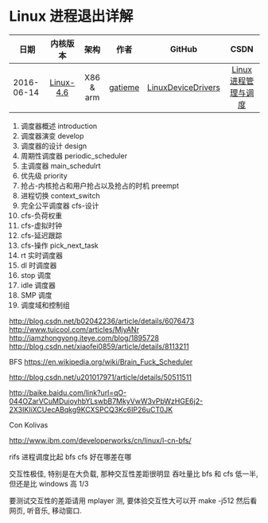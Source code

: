 Linux 进程退出详解
=======


| 日期 | 内核版本 | 架构| 作者 | GitHub| CSDN |
| ------- |:-------:|:-------:|:-------:|:-------:|:-------:|
| 2016-06-14 | [Linux-4.6](http://lxr.free-electrons.com/source/?v=4.6) | X86 & arm | [gatieme](http://blog.csdn.net/gatieme) | [LinuxDeviceDrivers](https://github.com/gatieme/LDD-LinuxDeviceDrivers) | [Linux 进程管理与调度](http://blog.csdn.net/gatieme/article/category/6225543) |

1. 调度器概述 introduction
2. 调度器演变 develop
3. 调度器的设计 design
4. 周期性调度器 periodic_scheduler
5. 主调度器 main_schedulrt
6. 优先级 priority
7. 抢占-内核抢占和用户抢占以及抢占的时机 preempt
8. 进程切换 context_switch
9. 完全公平调度器 cfs-设计
10. cfs-负荷权重
11. cfs-虚拟时钟
12. cfs-延迟跟踪
13. cfs-操作 pick_next_task
14. rt 实时调度器
15. dl 时调度器
16. stop 调度
17. idle 调度器
18. SMP 调度
19. 调度域和控制组

http://blog.csdn.net/b02042236/article/details/6076473
http://www.tuicool.com/articles/MjyANr
http://iamzhongyong.iteye.com/blog/1895728
http://blog.csdn.net/xiaofei0859/article/details/8113211



BFS
https://en.wikipedia.org/wiki/Brain_Fuck_Scheduler

http://blog.csdn.net/u201017971/article/details/50511511


http://baike.baidu.com/link?url=qO-044OZarVCuMDuioyhbYLswbB7MkyVwW3vPbWzHGE6j2-2X3IKIiXCUecABqkg9KCXSPCQ3Kc6IP26uCT0JK

Con Kolivas

http://www.ibm.com/developerworks/cn/linux/l-cn-bfs/


rifs 进程调度比起 bfs cfs 好在哪差在哪

交互性极佳, 特别是在大负载, 那种交互性差距很明显
吞吐量比 bfs 和 cfs 低一半, 但还是比 windows 高 1/3

要测试交互性的差距请用 mplayer 测,
要体验交互性大可以开 make -j512 然后看网页, 听音乐, 移动窗口.


